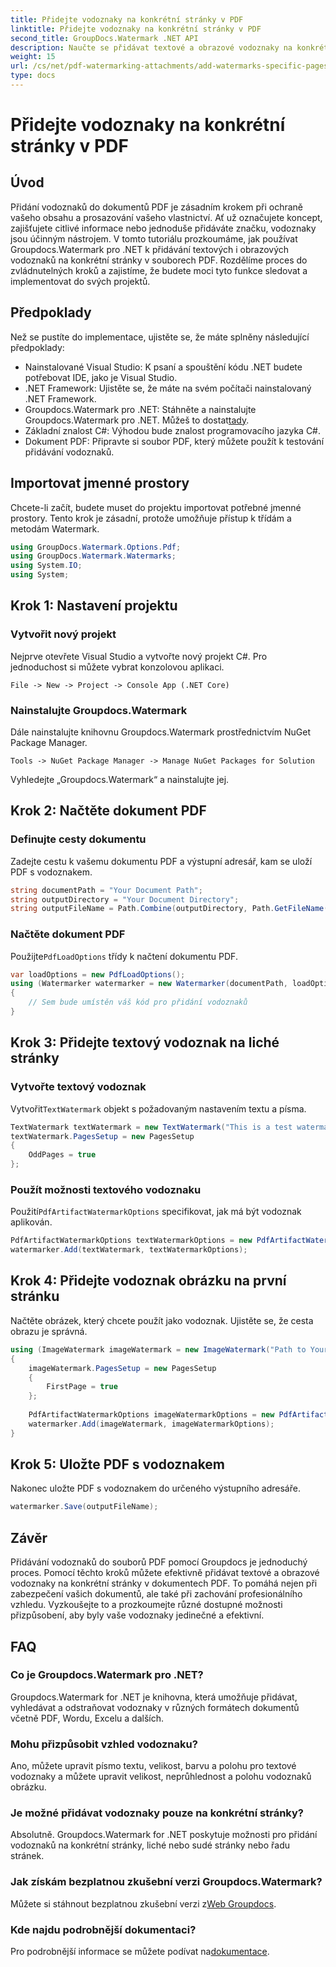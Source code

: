 ```yaml
---
title: Přidejte vodoznaky na konkrétní stránky v PDF
linktitle: Přidejte vodoznaky na konkrétní stránky v PDF
second_title: GroupDocs.Watermark .NET API
description: Naučte se přidávat textové a obrazové vodoznaky na konkrétní stránky v PDF pomocí Groupdocs. Zabezpečte své dokumenty podle našeho podrobného průvodce.
weight: 15
url: /cs/net/pdf-watermarking-attachments/add-watermarks-specific-pages-pdf/
type: docs
---
```

# Přidejte vodoznaky na konkrétní stránky v PDF

## Úvod
Přidání vodoznaků do dokumentů PDF je zásadním krokem při ochraně vašeho obsahu a prosazování vašeho vlastnictví. Ať už označujete koncept, zajišťujete citlivé informace nebo jednoduše přidáváte značku, vodoznaky jsou účinným nástrojem. V tomto tutoriálu prozkoumáme, jak používat Groupdocs.Watermark pro .NET k přidávání textových i obrazových vodoznaků na konkrétní stránky v souborech PDF. Rozdělíme proces do zvládnutelných kroků a zajistíme, že budete moci tyto funkce sledovat a implementovat do svých projektů.
## Předpoklady
Než se pustíte do implementace, ujistěte se, že máte splněny následující předpoklady:
- Nainstalované Visual Studio: K psaní a spouštění kódu .NET budete potřebovat IDE, jako je Visual Studio.
- .NET Framework: Ujistěte se, že máte na svém počítači nainstalovaný .NET Framework.
-  Groupdocs.Watermark pro .NET: Stáhněte a nainstalujte Groupdocs.Watermark pro .NET. Můžeš to dostat[tady](https://releases.groupdocs.com/Watermark/net/).
- Základní znalost C#: Výhodou bude znalost programovacího jazyka C#.
- Dokument PDF: Připravte si soubor PDF, který můžete použít k testování přidávání vodoznaků.
## Importovat jmenné prostory
Chcete-li začít, budete muset do projektu importovat potřebné jmenné prostory. Tento krok je zásadní, protože umožňuje přístup k třídám a metodám Watermark.
```csharp
using GroupDocs.Watermark.Options.Pdf;
using GroupDocs.Watermark.Watermarks;
using System.IO;
using System;
```
## Krok 1: Nastavení projektu
### Vytvořit nový projekt
Nejprve otevřete Visual Studio a vytvořte nový projekt C#. Pro jednoduchost si můžete vybrat konzolovou aplikaci.
```plaintext
File -> New -> Project -> Console App (.NET Core)
```
### Nainstalujte Groupdocs.Watermark
Dále nainstalujte knihovnu Groupdocs.Watermark prostřednictvím NuGet Package Manager.
```plaintext
Tools -> NuGet Package Manager -> Manage NuGet Packages for Solution
```
Vyhledejte „Groupdocs.Watermark“ a nainstalujte jej.
## Krok 2: Načtěte dokument PDF
### Definujte cesty dokumentu
Zadejte cestu k vašemu dokumentu PDF a výstupní adresář, kam se uloží PDF s vodoznakem.
```csharp
string documentPath = "Your Document Path";
string outputDirectory = "Your Document Directory";
string outputFileName = Path.Combine(outputDirectory, Path.GetFileName(documentPath));
```
### Načtěte dokument PDF
 Použijte`PdfLoadOptions` třídy k načtení dokumentu PDF.
```csharp
var loadOptions = new PdfLoadOptions();
using (Watermarker watermarker = new Watermarker(documentPath, loadOptions))
{
    // Sem bude umístěn váš kód pro přidání vodoznaků
}
```
## Krok 3: Přidejte textový vodoznak na liché stránky
### Vytvořte textový vodoznak
 Vytvořit`TextWatermark` objekt s požadovaným nastavením textu a písma.
```csharp
TextWatermark textWatermark = new TextWatermark("This is a test watermark", new Font("Arial", 8));
textWatermark.PagesSetup = new PagesSetup
{
    OddPages = true
};
```
### Použít možnosti textového vodoznaku
 Použití`PdfArtifactWatermarkOptions` specifikovat, jak má být vodoznak aplikován.
```csharp
PdfArtifactWatermarkOptions textWatermarkOptions = new PdfArtifactWatermarkOptions();
watermarker.Add(textWatermark, textWatermarkOptions);
```
## Krok 4: Přidejte vodoznak obrázku na první stránku
Načtěte obrázek, který chcete použít jako vodoznak. Ujistěte se, že cesta obrazu je správná.
```csharp
using (ImageWatermark imageWatermark = new ImageWatermark("Path to Your Image"))
{
    imageWatermark.PagesSetup = new PagesSetup
    {
        FirstPage = true
    };
    
    PdfArtifactWatermarkOptions imageWatermarkOptions = new PdfArtifactWatermarkOptions();
    watermarker.Add(imageWatermark, imageWatermarkOptions);
}
```
## Krok 5: Uložte PDF s vodoznakem
Nakonec uložte PDF s vodoznakem do určeného výstupního adresáře.
```csharp
watermarker.Save(outputFileName);
```
## Závěr
Přidávání vodoznaků do souborů PDF pomocí Groupdocs je jednoduchý proces. Pomocí těchto kroků můžete efektivně přidávat textové a obrazové vodoznaky na konkrétní stránky v dokumentech PDF. To pomáhá nejen při zabezpečení vašich dokumentů, ale také při zachování profesionálního vzhledu. Vyzkoušejte to a prozkoumejte různé dostupné možnosti přizpůsobení, aby byly vaše vodoznaky jedinečné a efektivní.
## FAQ
### Co je Groupdocs.Watermark pro .NET?
Groupdocs.Watermark for .NET je knihovna, která umožňuje přidávat, vyhledávat a odstraňovat vodoznaky v různých formátech dokumentů včetně PDF, Wordu, Excelu a dalších.
### Mohu přizpůsobit vzhled vodoznaku?
Ano, můžete upravit písmo textu, velikost, barvu a polohu pro textové vodoznaky a můžete upravit velikost, neprůhlednost a polohu vodoznaků obrázku.
### Je možné přidávat vodoznaky pouze na konkrétní stránky?
Absolutně. Groupdocs.Watermark for .NET poskytuje možnosti pro přidání vodoznaků na konkrétní stránky, liché nebo sudé stránky nebo řadu stránek.
### Jak získám bezplatnou zkušební verzi Groupdocs.Watermark?
 Můžete si stáhnout bezplatnou zkušební verzi z[Web Groupdocs](https://releases.groupdocs.com/).
### Kde najdu podrobnější dokumentaci?
 Pro podrobnější informace se můžete podívat na[dokumentace](https://tutorials.groupdocs.com/Watermark/net/).